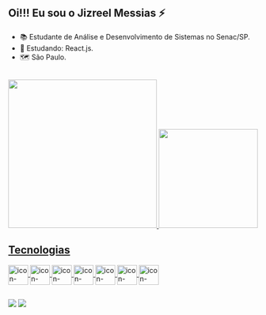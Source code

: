  ## Oi!!! Eu sou o Jizreel Messias ⚡
 
- 📚 Estudante de Análise e Desenvolvimento de Sistemas no Senac/SP.
- 🌱 Estudando: React.js.
- 🗺️ São Paulo.

<br>
<div>
 <a href="https://github.com/JizreelMess">
   <img height="300em" src="https://github-readme-stats.vercel.app/api/top-langs/?username=JizreelMess&langs_count=5&theme=blueberry"/>
  <img height="200em"  src="https://github-readme-stats.vercel.app/api/pin/?username=JizreelMess&repo=Pets-Proprietaire&theme=blueberry"/>
</div>
 

  ## Tecnologias
 
 
 <div style="display" inline_block> 
  
 <img align="center" height="40" width="40" alt="icon-Java" src="https://cdn.jsdelivr.net/gh/devicons/devicon/icons/java/java-original.svg"/>

<img  align="center" height="40" width="40" alt="icon-JavaScript"  src="https://cdn.jsdelivr.net/gh/devicons/devicon/icons/javascript/javascript-original.svg" />
  
<img align="center" height="40" width="40" alt="icon-Html" src="https://cdn.jsdelivr.net/gh/devicons/devicon/icons/html5/html5-original.svg" />
          
 <img align="center" height="40" width="40" alt="icon-Css" src="https://cdn.jsdelivr.net/gh/devicons/devicon/icons/css3/css3-original.svg" />         
  
<img  align="center" height="40" width="40" alt="icon-React" src="https://cdn.jsdelivr.net/gh/devicons/devicon/icons/react/react-original-wordmark.svg" />
 
<img align="center" height="40" width="40" alt="icon-MySql" src="https://cdn.jsdelivr.net/gh/devicons/devicon/icons/mysql/mysql-original-wordmark.svg" />
    
<img align="center" height="40" width="40" alt="icon-Node.Js" src="https://cdn.jsdelivr.net/gh/devicons/devicon/icons/nodejs/nodejs-plain.svg"/>
  
 </div>
 
 ## 
 
 <div>
  <a href="https://github.com/JizreelMess"> <img src="https://img.shields.io/badge/GitHub-100000?style=for-the-badge&logo=github&logoColor=white" /></a>
   <a href="www.linkedin.com/in/jizreelmessias"> <img src="https://img.shields.io/badge/LinkedIn-0077B5?style=for-the-badge&logo=linkedin&logoColor=white" /></a>
 </div>


